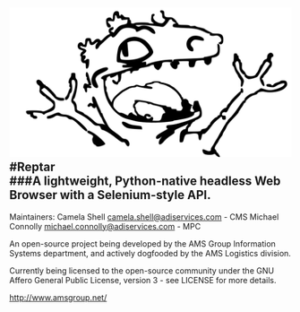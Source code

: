 
![Reptar Logo](./assets/reptar-logo.svg) #Reptar  
###A lightweight, Python-native headless Web Browser with a Selenium-style API.
---
Maintainers:  Camela Shell <camela.shell@adiservices.com> - CMS
              Michael Connolly <michael.connolly@adiservices.com> - MPC

An open-source project being developed by the AMS Group Information Systems department,
and actively dogfooded by the AMS Logistics division.

Currently being licensed to the open-source community under the GNU Affero General
Public License, version 3 - see LICENSE for more details.

http://www.amsgroup.net/

